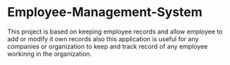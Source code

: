 # Employee-Management-System
This project is based on keeping employee records and allow employee to add or modify it own records also this application is useful for any companies or organization to keep and track record of any employee workinng in the organization.
